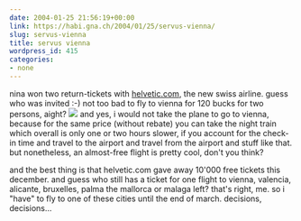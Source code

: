 ```yaml
---
date: 2004-01-25 21:56:19+00:00
link: https://habi.gna.ch/2004/01/25/servus-vienna/
slug: servus-vienna
title: servus vienna
wordpress_id: 415
categories:
- none
---
```


nina won two return-tickets with [helvetic.com](http://www.helvetic.com/), the new swiss airline.
guess who was invited :-)
not too bad to fly to vienna for 120 bucks for two persons, aight?
[![](https://habi.gna.ch/blog/images/wien-tm.jpg)](https://habi.gna.ch/blog/images/wien.jpg)
and yes, i would not take the plane to go to vienna, because for the same price (without rebate) you can take the night train which overall is only one or two hours slower, if you account for the check-in time and travel to the airport and travel from the airport and stuff like that. but nonetheless, an almost-free flight is pretty cool, don't you think?

and the best thing is that helvetic.com gave away 10'000 free tickets this december. and guess who still has a ticket for one flight to vienna, valencia, alicante, bruxelles, palma the mallorca or malaga left? that's right, me. so i "have" to fly to one of these cities until the end of march. decisions, decisions...
